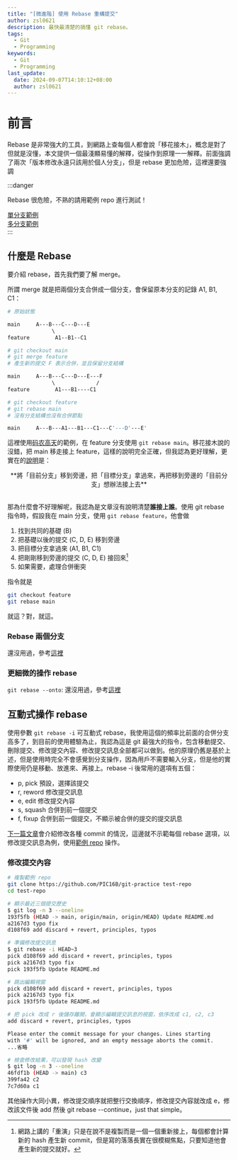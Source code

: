 ```yaml
---
title: "[微進階] 使用 Rebase 重構提交"
author: zsl0621
description: 最快最清楚的搞懂 git rebase。
tags:
  - Git
  - Programming
keywords:
  - Git
  - Programming
last_update:
  date: 2024-09-07T14:10:12+08:00
  author: zsl0621
---
```


# 前言
Rebase 是非常強大的工具，到網路上查每個人都會說「移花接木」，概念是對了但就是沒懂，本文提供一個最淺顯易懂的解釋，從操作到原理一一解釋。前面強調了兩次「版本修改永遠只該用於個人分支」，但是 rebase 更加危險，這裡還要強調

:::danger

Rebase 很危險，不熟的請用範例 repo 進行測試！

[單分支範例](https://github.com/PIC16B/git-practice)  
[多分支範例](https://github.com/grayghostvisuals/practice-git)  
:::

## 什麼是 Rebase
要介紹 rebase，首先我們要了解 merge。

所謂 merge 就是把兩個分支合併成一個分支，會保留原本分支的記錄 A1, B1, C1：

```sh
# 原始狀態

main     A---B---C---D---E
              \         
feature        A1--B1--C1 
```

```sh
# git checkout main
# git merge feature
# 產生新的提交 F 表示合併，並且保留分支結構

main     A---B---C---D---E---F
              \             /
feature        A1---B1----C1 
```

```sh
# git checkout feature
# git rebase main
# 沒有分支結構也沒有合併節點

main     A---B---A1---B1---C1---C'---D'---E'
```

這裡使用[码农高天](https://www.youtube.com/watch?v=uj8hjLyEBmU)的範例，在 feature 分支使用 `git rebase main`。移花接木說的沒錯，把 main 移走接上 feature，這樣的說明完全正確，但我認為更好理解，更實在的[說明](https://www.youtube.com/watch?v=uj8hjLyEBmU)是：

<center>**將「目前分支」移到旁邊，把「目標分支」拿過來，再把移到旁邊的「目前分支」想辦法接上去**</center>
<br/>

那為什麼會不好理解呢，我認為是文章沒有說明清楚**誰接上誰**。使用 git rebase 指令時，假設我在 main 分支，使用 `git rebase feature`，他會做
1. 找到共同的基礎 (B)
2. 把基礎以後的提交 (C, D, E) 移到旁邊
3. 把目標分支拿過來 (A1, B1, C1)
4. 把剛剛移到旁邊的提交 (C, D, E) 接回來[^1]
5. 如果需要，處理合併衝突

[^1]: 網路上講的「重演」只是在說不是複製而是一個一個重新接上，每個都會計算新的 hash 產生新 commit，但是寫的落落長實在很模糊焦點，只要知道他會產生新的提交就好。

指令就是
```sh
git checkout feature
git rebase main
```

就這？對，就這。

### Rebase 兩個分支
還沒用過，參考[這裡](https://myapollo.com.tw/blog/git-tutorial-rebase/#rebase-%e5%9f%ba%e6%9c%ac%e7%94%a8%e6%b3%95)

### 更細微的操作 rebase
`git rebase --onto`: 還沒用過，參考[這裡](https://myapollo.com.tw/blog/git-tutorial-rebase/#rebase-onto)

## 互動式操作 rebase
使用參數 `git rebase -i` 可互動式 rebase，我使用這個的頻率比前面的合併分支高多了，到目前的使用體驗為止，我認為這是 git 最強大的指令，包含移動提交、刪除提交、修改提交內容、修改提交訊息全部都可以做到。他的原理仍舊是基於上述，但是使用時完全不會感覺到分支操作，因為用戶不需要輸入分支，但是他的實際使用仍是移動、放進來、再接上。rebase -i 後常用的選項有五個：
- p, pick 預設，選擇該提交
- r, reword 修改提交訊息
- e, edit 修改提交內容
- s, squash 合併到前一個提交
- f, fixup 合併到前一個提交，不顯示被合併的提交的提交訊息

[下一篇文章](/docs/git/edit-commits)會介紹修改各種 commit 的情況，這邊就不示範每個 rebase 選項，以修改提交訊息為例，使用[範例 repo](https://github.com/PIC16B/git-practice) 操作。

### 修改提交內容
```sh
# 複製範例 repo
git clone https://github.com/PIC16B/git-practice test-repo 
cd test-repo

# 顯示最近三個提交歷史
$ git log -n 3 --oneline                                
193f5fb (HEAD -> main, origin/main, origin/HEAD) Update README.md
a2167d3 typo fix
d108f69 add discard + revert, principles, typos

# 準備修改提交訊息
$ git rebase -i HEAD~3
pick d108f69 add discard + revert, principles, typos
pick a2167d3 typo fix
pick 193f5fb Update README.md

# 跳出編輯視窗
pick d108f69 add discard + revert, principles, typos
pick a2167d3 typo fix
pick 193f5fb Update README.md

# 把 pick 改成 r 後儲存離開，會顯示編輯提交訊息的視窗，依序改成 c1, c2, c3
add discard + revert, principles, typos

Please enter the commit message for your changes. Lines starting
with '#' will be ignored, and an empty message aborts the commit.
...省略

# 檢查修改結果，可以發現 hash 改變
$ git log -n 3 --oneline    
46fdf1b (HEAD -> main) c3
399fa42 c2
7c7d60a c1
```

其他操作大同小異，修改提交順序就把整行交換順序，修改提交內容就改成 e，修改該文件後 add 然後 git rebase --continue，just that simple。